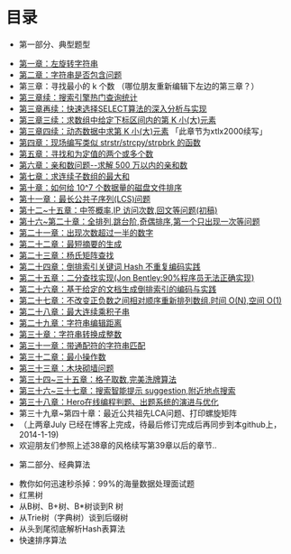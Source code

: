 目录
==============================

* 第一部分、典型题型
 - [第一章：左旋转字符串](01.0.md)
 - [第二章：字符串是否包含问题](02.0.md)
 - 第三章：寻找最小的 k 个数 （哪位朋友重新编辑下左边的第三章？）
 - [第三章续：搜索引擎热门查询统计](03.1.md)
 - [第三章再续：快速选择SELECT算法的深入分析与实现](03.2.md)
 - [第三章三续：求数组中给定下标区间内的第 K 小(大)元素](03.3.md)
 - [第三章四续：动态数据中求第 K 小(大)元素](03.4.md) 「此章节为xtlx2000续写」
 - [第四章：现场编写类似 strstr/strcpy/strpbrk 的函数](04.0.md)
 - [第五章：寻找和为定值的两个或多个数](05.0.md)
 - [第六章：亲和数问题--求解 500 万以内的亲和数](06.0.md)
 - [第七章：求连续子数组的最大和](07.0.md)
 - [第十章：如何给 10^7 个数据量的磁盘文件排序](10.0.md)
 - [第十一章：最长公共子序列(LCS)问题](11.0.md)
 - [第十二~十五章：中签概率,IP 访问次数,回文等问题(初稿)](12~15.0.md)
 - [第十六~第二十章：全排列,跳台阶,奇偶排序,第一个只出现一次等问题](16.0~20.0.md)
 - [第二十一章：出现次数超过一半的数字](21.0.md)
 - [第二十二章：最短摘要的生成](22.0.md)
 - [第二十三章：杨氏矩阵查找](23.0.md)
 - [第二十四章：倒排索引关键词 Hash 不重复编码实践](24.0.md)
 - [第二十五章：二分查找实现(Jon Bentley:90%程序员无法正确实现)](25.0.md)
 - [第二十六章：基于给定的文档生成倒排索引的编码与实践](26.0.md)
 - [第二十七章：不改变正负数之间相对顺序重新排列数组.时间 O(N),空间 O(1)](27.0.md)
 - [第二十八章：最大连续乘积子串](28.0.md)
 - [第二十九章：字符串编辑距离](29.0.md)
 - [第三十章：字符串转换成整数](30.0.md)
 - [第三十一章：带通配符的字符串匹配](31.0.md)
 - [第三十二章：最小操作数](32.0.md)
 - [第三十三章：木块砌墙问题](33.0.md)
 - [第三十四~三十五章：格子取数,完美洗牌算法](34-35.0.md)
 - [第三十六~三十七章：搜索智能提示 suggestion,附近地点搜索](36.0~37.0.md)
 - [第三十八章：Hero在线编程判题、出题系统的演进与优化](38.0.md)
 - 第三十九章~第四十章：最近公共祖先LCA问题、打印螺旋矩阵 
 - （上两章July 已经在博客上完成，待最后修订完成后再同步到本github上，2014-1-19)
 - 欢迎朋友们参照上述38章的风格续写第39章以后的章节..

* 第二部分、经典算法
 - 教你如何迅速秒杀掉：99%的海量数据处理面试题
 - 红黑树
 - 从B树、B+树、B*树谈到R 树
 - 从Trie树（字典树）谈到后缀树
 - 从头到尾彻底解析Hash表算法
 - 快速排序算法
